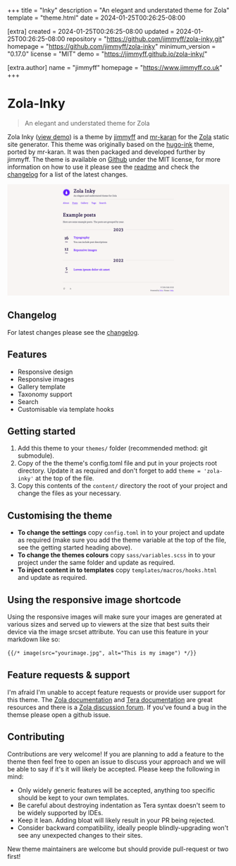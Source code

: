 
+++
title = "Inky"
description = "An elegant and understated theme for Zola"
template = "theme.html"
date = 2024-01-25T00:26:25-08:00

[extra]
created = 2024-01-25T00:26:25-08:00
updated = 2024-01-25T00:26:25-08:00
repository = "https://github.com/jimmyff/zola-inky.git"
homepage = "https://github.com/jimmyff/zola-inky"
minimum_version = "0.17.0"
license = "MIT"
demo = "https://jimmyff.github.io/zola-inky/"

[extra.author]
name = "jimmyff"
homepage = "https://www.jimmyff.co.uk"
+++        


# Zola-Inky

> An elegant and understated theme for Zola

Zola Inky ([view demo](https://jimmyff.github.io/zola-inky)) is a theme by [jimmyff](https://github.com/jimmyff) and [mr-karan](https://github.com/mr-karan) for the [Zola](https://www.getzola.org/) static site generator. This theme was originally based on the [hugo-ink](https://github.com/knadh/hugo-ink) theme, ported by mr-karan. It was then packaged and developed further by jimmyff. The theme is available on [Github](https://github.com/jimmyff/zola-inky) under the MIT license, for more information on how to use it please see the [readme](https://github.com/jimmyff/zola-inky/blob/main/README.md) and check the [changelog](https://github.com/jimmyff/zola-inky/blob/main/CHANGELOG.md) for a list of the latest changes.

[![PNG](screenshot.png)](https://jimmyff.github.io/zola-inky)

## Changelog

For latest changes please see the [changelog](CHANGELOG.md).

## Features

- Responsive design
- Responsive images
- Gallery template
- Taxonomy support
- Search
- Customisable via template hooks

## Getting started

1. Add this theme to your `themes/` folder (recommended method: git submodule).
2. Copy of the the theme's config.toml file and put in your projects root directory. Update it as required and don't forget to add `theme = 'zola-inky'` at the top of the file.
3. Copy this contents of the `content/` directory the root of your project and change the files as your necessary.

## Customising the theme

- __To change the settings__ copy `config.toml` in to your project and update as required (make sure you add the theme variable at the top of the file, see the getting started heading above).
- __To change the themes colours__ copy `sass/variables.scss` in to your project under the same folder and update as required.
- __To inject content in to templates__ copy `templates/macros/hooks.html` and update as required.

## Using the responsive image shortcode

Using the responsive images will make sure your images are generated at various sizes and served up to viewers at the size that best suits their device via the image srcset attribute. You can use this feature in your markdown like so:

```md
{{/* image(src="yourimage.jpg", alt="This is my image") */}}
```

## Feature requests & support

I'm afraid I'm unable to accept feature requests or provide user support for this theme. The [Zola documentation](https://www.getzola.org/documentation/getting-started/overview/) and [Tera documentation](https://tera.netlify.app/docs/) are great resources and there is a [Zola discussion forum](https://zola.discourse.group/). If you've found a bug in the themse please open a github issue.

## Contributing

Contributions are very welcome! If you are planning to add a feature to the theme then feel free to open an issue to discuss your approach and we will be able to say if it's it will likely be accepted. Please keep the following in mind:

- Only widely generic features will be accepted, anything too specific should be kept to your own templates.
- Be careful about destroying indentation as Tera syntax doesn't seem to be widely supported by IDEs.
- Keep it lean. Adding bloat will likely result in your PR being rejected.
- Consider backward compatibility, ideally people blindly-upgrading won't see any unexpected changes to their sites.

New theme maintainers are welcome but should provide pull-request or two first!

        